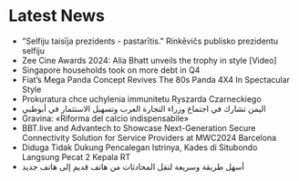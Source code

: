 # Latest News
-  "Selfiju taisīja prezidents - pastarītis." Rinkēvičs publisko prezidentu selfiju
-  Zee Cine Awards 2024: Alia Bhatt unveils the trophy in style [Video]
-  Singapore households took on more debt in Q4
-  Fiat’s Mega Panda Concept Revives The 80s Panda 4X4 In Spectacular Style
-  Prokuratura chce uchylenia immunitetu Ryszarda Czarneckiego
-  اليمن تشارك في اجتماع وزراء التجارة العرب وتسهيل الاستثمار في أبوظبي
-  Gravina: «Riforma del calcio indispensabile»
-  BBT.live and Advantech to Showcase Next-Generation Secure Connectivity Solution for Service Providers at MWC2024 Barcelona
-  Diduga Tidak Dukung Pencalegan Istrinya, Kades di Situbondo Langsung Pecat 2 Kepala RT
-  أسهل طريقة وسريعة لنقل المحادثات من هاتف قديم إلى هاتف جديد
